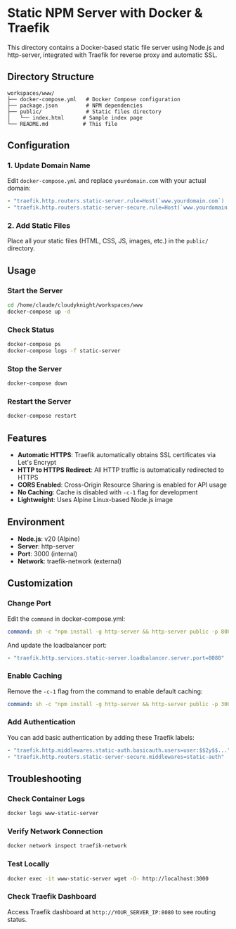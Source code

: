 # Static NPM Server with Docker & Traefik

This directory contains a Docker-based static file server using Node.js and http-server, integrated with Traefik for reverse proxy and automatic SSL.

## Directory Structure

```
workspaces/www/
├── docker-compose.yml   # Docker Compose configuration
├── package.json         # NPM dependencies
├── public/              # Static files directory
│   └── index.html      # Sample index page
└── README.md           # This file
```

## Configuration

### 1. Update Domain Name
Edit `docker-compose.yml` and replace `yourdomain.com` with your actual domain:

```yaml
- "traefik.http.routers.static-server.rule=Host(`www.yourdomain.com`) || Host(`yourdomain.com`)"
- "traefik.http.routers.static-server-secure.rule=Host(`www.yourdomain.com`) || Host(`yourdomain.com`)"
```

### 2. Add Static Files
Place all your static files (HTML, CSS, JS, images, etc.) in the `public/` directory.

## Usage

### Start the Server
```bash
cd /home/claude/cloudyknight/workspaces/www
docker-compose up -d
```

### Check Status
```bash
docker-compose ps
docker-compose logs -f static-server
```

### Stop the Server
```bash
docker-compose down
```

### Restart the Server
```bash
docker-compose restart
```

## Features

- **Automatic HTTPS**: Traefik automatically obtains SSL certificates via Let's Encrypt
- **HTTP to HTTPS Redirect**: All HTTP traffic is automatically redirected to HTTPS
- **CORS Enabled**: Cross-Origin Resource Sharing is enabled for API usage
- **No Caching**: Cache is disabled with `-c-1` flag for development
- **Lightweight**: Uses Alpine Linux-based Node.js image

## Environment

- **Node.js**: v20 (Alpine)
- **Server**: http-server
- **Port**: 3000 (internal)
- **Network**: traefik-network (external)

## Customization

### Change Port
Edit the `command` in docker-compose.yml:
```yaml
command: sh -c "npm install -g http-server && http-server public -p 8080 --cors -c-1"
```
And update the loadbalancer port:
```yaml
- "traefik.http.services.static-server.loadbalancer.server.port=8080"
```

### Enable Caching
Remove the `-c-1` flag from the command to enable default caching:
```yaml
command: sh -c "npm install -g http-server && http-server public -p 3000 --cors"
```

### Add Authentication
You can add basic authentication by adding these Traefik labels:
```yaml
- "traefik.http.middlewares.static-auth.basicauth.users=user:$$2y$$..."
- "traefik.http.routers.static-server-secure.middlewares=static-auth"
```

## Troubleshooting

### Check Container Logs
```bash
docker logs www-static-server
```

### Verify Network Connection
```bash
docker network inspect traefik-network
```

### Test Locally
```bash
docker exec -it www-static-server wget -O- http://localhost:3000
```

### Check Traefik Dashboard
Access Traefik dashboard at `http://YOUR_SERVER_IP:8080` to see routing status.
